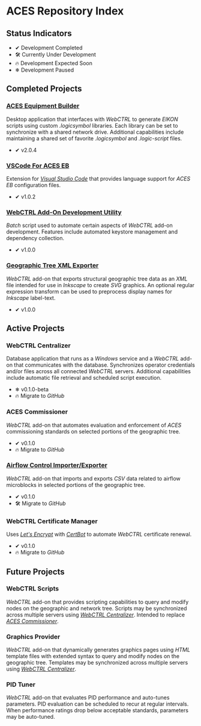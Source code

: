 # ACES Repository Index

## Status Indicators

- ✔ Development Completed
- 🛠 Currently Under Development
- 🔥 Development Expected Soon
- ❄ Development Paused

## Completed Projects

### [ACES Equipment Builder](https://github.com/automatic-controls/aces-equipment-builder)
Desktop application that interfaces with *WebCTRL* to generate *EIKON* scripts using custom *.logicsymbol* libraries. Each library can be set to synchronize with a shared network drive. Additional capabilities include maintaining a shared set of favorite *.logicsymbol* and *.logic-script* files.

- ✔ v2.0.4

### [VSCode For ACES EB](https://github.com/automatic-controls/vscode-aces-equipment-builder)
Extension for [*Visual Studio Code*](https://code.visualstudio.com/) that provides language support for *ACES EB* configuration files.

- ✔ v1.0.2

### [WebCTRL Add-On Development Utility](https://github.com/automatic-controls/webctrl-addon-dev)
*Batch* script used to automate certain aspects of *WebCTRL* add-on development. Features include automated keystore management and dependency collection.

- ✔ v1.0.0

### [Geographic Tree XML Exporter](https://github.com/automatic-controls/geo-xml-export-addon)
*WebCTRL* add-on that exports structural geographic tree data as an *XML* file intended for use in *Inkscape* to create *SVG* graphics. An optional regular expression transform can be used to preprocess display names for *Inkscape* label-text.

- ✔ v1.0.0

## Active Projects

### WebCTRL Centralizer
Database application that runs as a *Windows* service and a *WebCTRL* add-on that communicates with the database. Synchronizes operator credentials and/or files across all connected *WebCTRL* servers. Additional capabilities include automatic file retrieval and scheduled script execution.

- ❄ v0.1.0-beta
- 🔥 Migrate to *GitHub*

### ACES Commissioner
*WebCTRL* add-on that automates evaluation and enforcement of *ACES* commissioning standards on selected portions of the geographic tree.

- ✔ v0.1.0
- 🔥 Migrate to *GitHub*

### [Airflow Control Importer/Exporter](https://github.com/automatic-controls/airflow-controller-addon)
*WebCTRL* add-on that imports and exports *CSV* data related to airflow microblocks in selected portions of the geographic tree.

- ✔ v0.1.0
- 🛠 Migrate to *GitHub*

### WebCTRL Certificate Manager
Uses [*Let's Encrypt*](https://letsencrypt.org/) with [*CertBot*](https://certbot.eff.org/) to automate *WebCTRL* certificate renewal.

- ✔ v0.1.0
- 🔥 Migrate to *GitHub*

## Future Projects

### WebCTRL Scripts
*WebCTRL* add-on that provides scripting capabilities to query and modify nodes on the geographic and network tree. Scripts may be synchronized across multiple servers using [*WebCTRL Centralizer*](#webctrl-centralizer). Intended to replace [*ACES Commissioner*](#aces-commissioner).

### Graphics Provider
*WebCTRL* add-on that dynamically generates graphics pages using *HTML* template files with extended syntax to query and modify nodes on the geographic tree. Templates may be synchronized across multiple servers using [*WebCTRL Centralizer*](#webctrl-centralizer).

### PID Tuner
*WebCTRL* add-on that evaluates PID performance and auto-tunes parameters. PID evaluation can be scheduled to recur at regular intervals. When performance ratings drop below acceptable standards, parameters may be auto-tuned.
